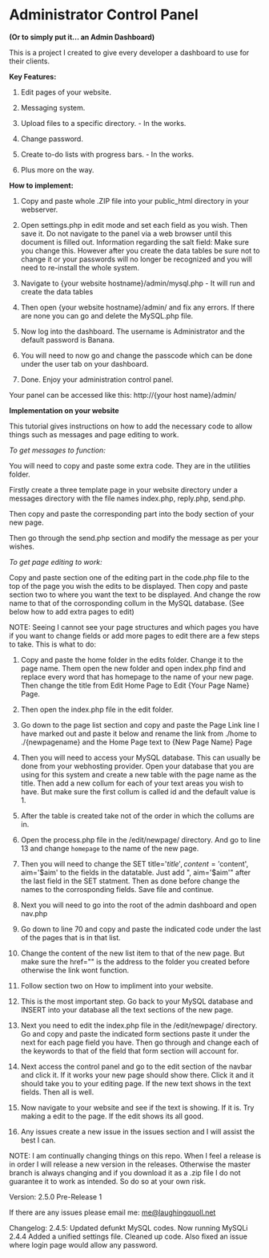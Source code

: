 <h1>Administrator Control Panel </h1> <b>(Or to simply put it... an Admin Dashboard) </b>
<p>This is a project I created to give every developer a dashboard to use for their clients. <p>

<b>Key Features: </b>

1. Edit pages of your website.

2. Messaging system. 

3. Upload files to a specific directory. - In the works.

4. Change password.

5. Create to-do lists with progress bars. - In the works.

6. Plus more on the way.

<b>How to implement:</b>

1.	Copy and paste whole .ZIP file into your public_html directory in your webserver.

2.	Open settings.php in edit mode and set each field as you wish. Then save it. Do not navigate to the panel via a web browser until this document is filled out. 
Information regarding the salt field: 
Make sure you change this. However after you create the data tables be sure not to change it or your passwords will no longer be recognized and you will need to re-install the whole system.

3.	Navigate to {your website hostname}/admin/mysql.php - It will run and create the data tables

4.	Then open {your website hostname}/admin/ and fix any errors. If there are none you can go and delete the MySQL.php file.

5.  Now log into the dashboard. The username is Administrator and the default password is Banana.

6.  You will need to now go and change the passcode which can be done under the user tab on your dashboard.

7.	Done. Enjoy your administration control panel.

Your panel can be accessed like this: http://{your host name}/admin/

<b>Implementation on your website</b>
<p>This tutorial gives instructions on how to add the necessary code to allow things such as messages and page editing to work.<p>

<i>To get messages to function:</i>

You will need to copy and paste some extra code. They are in the utilities folder.

Firstly create a three template page in your website directory under a messages directory with the file names index.php, reply.php, send.php. 

Then copy and paste the corresponding part into the body section of your new page.

Then go through the send.php section and modify the message as per your wishes.

<i>To get page editing to work:</i>

Copy and paste section one of the editing part in the code.php file to the top of the page you wish the edits to be displayed.
Then copy and paste section two to where you want the text to be displayed. And change the row name to that of the corrosponding collum in the MySQL database. (See below how to add extra pages to edit)

NOTE: Seeing I cannot see your page structures and which pages you have if you want to change fields or add more pages to edit there are a few steps to take. This is what to do:

1. Copy and paste the home folder in the edits folder. Change it to the page name. Them open the new folder and open index.php find and replace every word that has homepage to the name of your new page. Then change the title from Edit Home Page to Edit {Your Page Name} Page.

2. Then open the index.php file in the edit folder. 

3. Go down to the page list section and copy and paste the Page Link line I have marked out and paste it below and rename the link from ./home to ./{newpagename} and the Home Page text to {New Page Name} Page 

4. Then you will need to access your MySQL database. This can usually be done from your webhosting provider. Open your database that you are using for this system and create a new table with the page name as the title. Then add a new collum for each of your text areas you wish to have. But make sure the first collum is called id and the default value is 1.

5. After the table is created take not of the order in which the collums are in.

6. Open the process.php file in the /edit/newpage/ directory. And go to line 13 and change `homepage` to the name of the new page. 

7. Then you will need to change the SET title='$title', content='$content', aim='$aim' to the fields in the datatable. Just add ", aim='$aim'" after the last field in the SET statment. Then as done before change the names to the corrosponding fields. Save file and continue.

8. Next you will need to go into the root of the admin dashboard and open nav.php

9. Go down to line 70 and copy and paste the indicated code under the last of the pages that is in that list.

10. Change the content of the new list item to that of the new page. But make sure the href="" is the address to the folder you created before otherwise the link wont function.

11. Follow section two on How to impliment into your website. 

12. This is the most important step. Go back to your MySQL database and INSERT into your database all the text sections of the new page. 

13. Next you need to edit the index.php file in the /edit/newpage/ directory. Go and copy and paste the indicated form sections paste it under the next for each page field you have. Then go through and change each of the keywords to that of the field that form section will account for.

14. Next access the control panel and go to the edit section of the navbar and click it. If it works your new page should show there. Click it and it should take you to your editing page. If the new text shows in the text fields. Then all is well. 
15. Now navigate to your website and see if the text is showing. If it is. Try making a edit to the page. If the edit shows its all good.

16. Any issues create a new issue in the issues section and I will assist the best I can. 

NOTE: I am continually changing things on this repo. When I feel a release is in order I will release a new version in the releases. Otherwise the master branch is always changing and if you download it as a .zip file I do not guarantee it to work as intended. So do so at your own risk.   

Version: 2.5.0 Pre-Release 1

If there are any issues please email me: me@laughingquoll.net

Changelog:
2.4.5:
Updated defunkt MySQL codes. Now running MySQLi
2.4.4
Added a unified settings file. Cleaned up code.
Also fixed an issue where login page would allow any password.	
